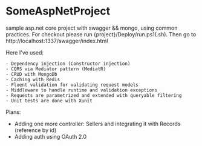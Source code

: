 # SomeAspNetProject
sample asp.net core project with swagger &amp;&amp; mongo, using common practices. 
For checkout please run {project}/Deploy/run.ps1(.sh).
 Then go to http://localhost:1337/swagger/index.html

Here I've used: 

    - Dependency injection (Constructor injection)
    - CQRS via Mediator pattern (MediatR)
    - CRUD with MongoDb
    - Caching with Redis
    - Fluent validation for validating request models
    - Middleware to handle runtime and validation exceptions
    - Requests are parametrized and extended with queryable filtering
    - Unit tests are done with Xunit

Plans:
 - Adding one more controller: Sellers and integrating it with Records (reference by id)
 - Adding auth using OAuth 2.0
